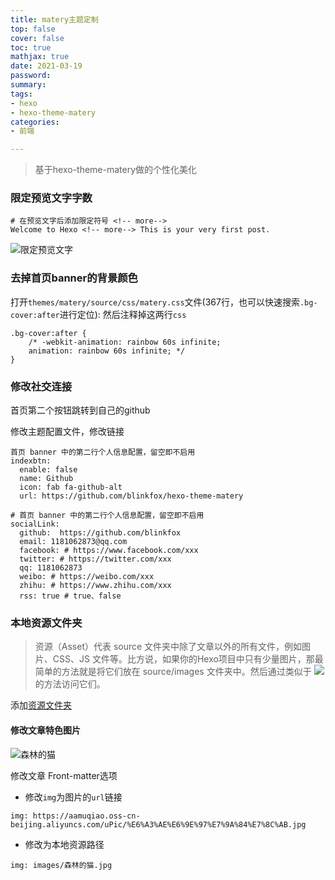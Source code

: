 ```yaml
---
title: matery主题定制
top: false
cover: false
toc: true
mathjax: true
date: 2021-03-19
password:
summary:
tags:
- hexo
- hexo-theme-matery
categories:
- 前端

---
```

> 基于hexo-theme-matery做的个性化美化

<!-- more-->

### 限定预览文字字数
```
# 在预览文字后添加限定符号 <!-- more-->
Welcome to Hexo <!-- more--> This is your very first post. 
```
![限定预览文字](https://aamuqiao.oss-cn-beijing.aliyuncs.com/uPic/87j2QT.jpg)


### 去掉首页banner的背景颜色
打开`themes/matery/source/css/matery.css`文件(367行，也可以快速搜索`.bg-cover:after`进行定位):
然后注释掉这两行`css`

```
.bg-cover:after {
    /* -webkit-animation: rainbow 60s infinite;
    animation: rainbow 60s infinite; */
}
```

### 修改社交连接

首页第二个按钮跳转到自己的github

修改主题配置文件，修改链接

```
首页 banner 中的第二行个人信息配置，留空即不启用
indexbtn:
  enable: false
  name: Github
  icon: fab fa-github-alt
  url: https://github.com/blinkfox/hexo-theme-matery
  
# 首页 banner 中的第二行个人信息配置，留空即不启用
socialLink:
  github:  https://github.com/blinkfox
  email: 1181062873@qq.com
  facebook: # https://www.facebook.com/xxx
  twitter: # https://twitter.com/xxx
  qq: 1181062873
  weibo: # https://weibo.com/xxx
  zhihu: # https://www.zhihu.com/xxx
  rss: true # true、false
```
### 本地资源文件夹
> 资源（Asset）代表 source 文件夹中除了文章以外的所有文件，例如图片、CSS、JS 文件等。比方说，如果你的Hexo项目中只有少量图片，那最简单的方法就是将它们放在 source/images 文件夹中。然后通过类似于 ![](/images/image.jpg) 的方法访问它们。

添加[资源文件夹](https://hexo.io/zh-cn/docs/asset-folders.html)


#### 修改文章特色图片
![森林的猫](https://aamuqiao.oss-cn-beijing.aliyuncs.com/uPic/%E6%A3%AE%E6%9E%97%E7%9A%84%E7%8C%AB.jpg)

修改文章 Front-matter选项
- 修改`img`为图片的`url`链接

```
img: https://aamuqiao.oss-cn-beijing.aliyuncs.com/uPic/%E6%A3%AE%E6%9E%97%E7%9A%84%E7%8C%AB.jpg
```
- 修改为本地资源路径

```
img: images/森林的猫.jpg
```